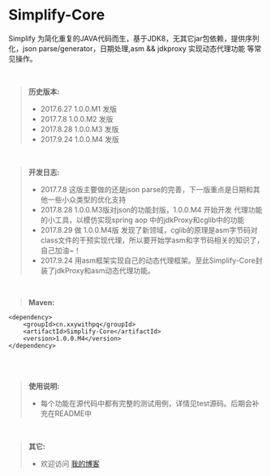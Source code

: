 # Simplify-Core

 
Simplify 为简化重复的JAVA代码而生，基于JDK8，无其它jar包依赖，提供序列化，json parse/generator，日期处理,asm && jdkproxy 实现动态代理功能 等常见操作。

<br />

> **历史版本:**
> - 2017.6.27 1.0.0.M1 发版  
> - 2017.7.8 1.0.0.M2 发版
> - 2017.8.28 1.0.0.M3 发版 
> - 2017.9.24 1.0.0.M4 发版 
<br />

> **开发日志:**
> - 2017.7.8 这版主要做的还是json parse的完善，下一版重点是日期和其他一些小众类型的优化支持
> - 2017.8.28  1.0.0.M3版对json的功能封版，1.0.0.M4 开始开发 代理功能的小工具，以模仿实现spring aop 中的jdkProxy和cglib中的功能
> - 2017.8.29  做 1.0.0.M4版 发现了新领域，cglib的原理是asm字节码对class文件的干预实现代理，所以要开始学asm和字节码相关的知识了，自己加油~！
> - 2017.9.24  用asm框架实现自己的动态代理框架。至此Simplify-Core封装了jdkProxy和asm动态代理功能。
<br />

> **Maven:**
```
<dependency>
    <groupId>cn.xxywithpq</groupId>
    <artifactId>Simplify-Core</artifactId>
    <version>1.0.0.M4</version>
</dependency>
```
 <br /> 
 
> **使用说明:**  
> - 每个功能在源代码中都有完整的测试用例，详情见test源码。后期会补充在README中

<br />

> **其它:**  
> - 欢迎访问 [我的博客](http://blog.csdn.net/lovejj1994)